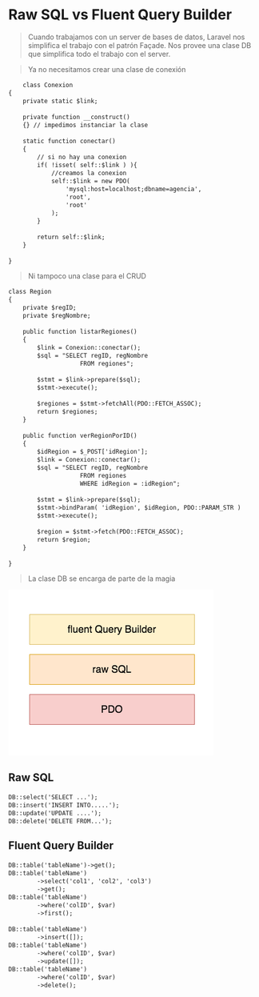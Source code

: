 # Raw SQL vs Fluent Query Builder

> Cuando trabajamos con un server de bases de datos, Laravel nos simplifica el trabajo con el patrón Façade.
> Nos provee una clase DB que simplifica todo el trabajo con el server.

> Ya no necesitamos crear una clase de conexión

        class Conexion
    {
        private static $link;

        private function __construct()
        {} // impedimos instanciar la clase

        static function conectar()
        {
            // si no hay una conexion
            if( !isset( self::$link ) ){
                //creamos la conexion
                self::$link = new PDO(
                    'mysql:host=localhost;dbname=agencia',
                    'root',
                    'root'
                );
            }

            return self::$link;
        }

    }

> Ni tampoco una clase para el CRUD

    class Region
    {
        private $regID;
        private $regNombre;

        public function listarRegiones()
        {
            $link = Conexion::conectar();
            $sql = "SELECT regID, regNombre
                        FROM regiones";

            $stmt = $link->prepare($sql);
            $stmt->execute();

            $regiones = $stmt->fetchAll(PDO::FETCH_ASSOC);
            return $regiones;
        }

        public function verRegionPorID()
        {
            $idRegion = $_POST['idRegion'];
            $link = Conexion::conectar();
            $sql = "SELECT regID, regNombre
                        FROM regiones 
                        WHERE idRegion = :idRegion";

            $stmt = $link->prepare($sql);
            $stmt->bindParam( 'idRegion', $idRegion, PDO::PARAM_STR )
            $stmt->execute();

            $region = $stmt->fetch(PDO::FETCH_ASSOC);
            return $region;
        }

    }

> La clase DB se encarga de parte de la magia

<img src="../imagenes/capas-rSQL+fQB.png">


## Raw SQL

	DB::select('SELECT ...');
	DB::insert('INSERT INTO.....');
	DB::update('UPDATE ....');
	DB::delete('DELETE FROM...');

## Fluent Query Builder

    DB::table('tableName')->get();  
    DB::table('tableName')  
            ->select('col1', 'col2', 'col3')  
            ->get();  
    DB::table('tableName')  
            ->where('colID', $var)  
            ->first();  

    DB::table('tableName')  
            ->insert([]);  
    DB::table('tableName')  
            ->where('colID', $var)
            ->update([]);  
    DB::table('tableName')
            ->where('colID', $var)  
            ->delete();  